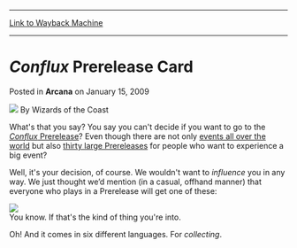 
---
[Link to Wayback Machine](https://web.archive.org/web/20210728225936/https://magic.wizards.com/en/articles/archive/arcana/conflux-prerelease-card-2009-01-15)

[_metadata_:author]:- "Wizards of the Coast"
[_metadata_:description]:- "What's that you say? You say you can't decide if you want to go to the Conflux Prerelease? Even though there are not only events all over the world but also thirty large Prereleases for people who want to experience a big event?Well, it's your decision, of course. We wouldn't want to influence you in any way. We just thought we’d mention (in a casual, offhand manner) that"
[_metadata_:generator]:- "Drupal 7 (http://drupal.org)"
[_metadata_:node]:- "646586"
[_metadata_:publish_date]:- "2009-01-15"
[_metadata_:source]:- "div-main-content"
[_metadata_:title]:- "Conflux Prerelease Card"
[_metadata_:wayback_capture_timestamp]:- "2021-07-28 22:59:36"
[_metadata_:wayback_raw_url]:- "https://web.archive.org/web/20210728225936id_/https://magic.wizards.com/en/articles/archive/arcana/conflux-prerelease-card-2009-01-15"
[_metadata_:wayback_url]:- "https://magic.wizards.com/en/articles/archive/arcana/conflux-prerelease-card-2009-01-15"
---


*Conflux* Prerelease Card
=========================



 Posted in **Arcana**
 on January 15, 2009 






![](https://media.magic.wizards.com/styles/auth_small/public/images/person/wizards_author.jpg)
By Wizards of the Coast











What's that you say? You say you can't decide if you want to go to the [*Conflux* Prerelease](http://archive.wizards.com/Magic/Magazine/Article.aspx?x=mtgcom/events/prereleases)? Even though there are not only [events all over the world](http://archive.wizards.com/Magic/TCG/Events.aspx?x=mtgcom/events/prerelease-facts) but also [thirty large Prereleases](http://archive.wizards.com/Magic/TCG/Events.aspx?x=mtgcom/events/prerelease-regional) for people who want to experience a big event?

Well, it's your decision, of course. We wouldn't want to *influence* you in any way. We just thought we’d mention (in a casual, offhand manner) that everyone who plays in a Prerelease will get one of these: 

![](https://media.magic.wizards.com/image_legacy_migration/mtg/images/daily/arcana/104_Malfegor_EN.jpg)  
You know. If that's the kind of thing you're into.

Oh! And it comes in six different languages. For *collecting*.







